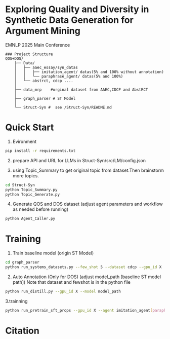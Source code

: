Exploring Quality and Diversity in Synthetic Data Generation for Argument Mining
======================
EMNLP 2025 Main Conference

```text
### Project Structure
QOS+DOS/
    ├── Data/
    │   ├── aaec_essay/syn_datas
    │   │   ├── imitation_agent/ datas(5% and 100% without annotation)
    │   │   └── paraphrase_agent/ datas(5% and 100%)
    │   └── abstrct, cdcp ....
    │           
    ├── data_mrp    #orginal dataset from AAEC,CDCP and AbstRCT 
    │
    ├── graph_parser # ST Model
    │
    └── Struct-Syn #  see /Struct-Syn/README.md
```
Quick Start 
==
1. Evironment 
```bash
pip install -r requirements.txt
```
2. prepare API and URL for LLMs in Struct-Syn/src/LM/config.json

3. using Topic_Summary to get original topic from dataset.Then brainstorm more topics.
```bash
cd Struct-Syn
python Topic_Summary.py
python Topic_Generate.py
```
4. Generate QOS and DOS dataset (adjust agent parameters and workflow as needed before running)
```bash
python Agent_Caller.py
```

Training
 ===
 
 1. Train baseline model (origin ST Model)
```bash
cd graph_parser
python run_systems_datasets.py --few_shot 5 --dataset cdcp --gpu_id X
```
 2. Auto Annotation (Only for DOS)
 (adjust model_path [baseline ST model path]) 
  Note that dataset and fewshot is in the python file
```bash
python run_distill.py --gpu_id X --model model_path
```

 3.trainning
```bash
python run_pretrain_sft_props --gpu_id X --agent imitation_agent[paraphrase_agent] --dataset cdcp --few_shot 5 
```



Citation
==
```bash

```